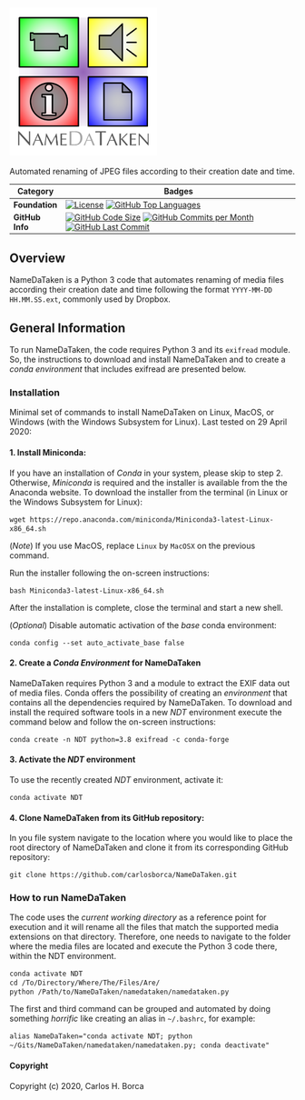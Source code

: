 # <img align="center" src="https://github.com/carlosborca/NameDaTaken/blob/master/media/logo/Logo.png" height=260>

Automated renaming of JPEG files according to their creation date and time.

| Category | Badges |
|-------------|-------------|
| **Foundation** | [![License](https://img.shields.io/github/license/carlosborca/NameDaTaken.svg)](https://opensource.org/licenses/LGPL-3.0) [![GitHub Top Languages](https://img.shields.io/github/languages/top/carlosborca/NameDaTaken)](https://github.com/carlosborca/NameDaTaken/) |
| **GitHub Info** | [![GitHub Code Size](https://img.shields.io/github/languages/code-size/carlosborca/NameDaTaken)](https://github.com/carlosborca/NameDaTaken/) [![GitHub Commits per Month](https://img.shields.io/github/commit-activity/m/carlosborca/NameDaTaken)](https://github.com/carlosborca/NameDaTaken/) [![GitHub Last Commit](https://img.shields.io/github/last-commit/carlosborca/NameDaTaken)](https://github.com/carlosborca/NameDaTaken/) |

## Overview

NameDaTaken is a Python 3 code that automates renaming of media files according their creation date and time following the format `YYYY-MM-DD HH.MM.SS.ext`, commonly used by Dropbox.

## General Information

To run NameDaTaken, the code requires Python 3 and its `exifread` module. So, the instructions to download and install NameDaTaken and to create a _conda environment_ that includes exifread are presented below.

### Installation

Minimal set of commands to install NameDaTaken on Linux, MacOS, or Windows (with the Windows Subsystem for Linux). Last tested on 29 April 2020:

#### 1. Install Miniconda:

If you have an installation of _Conda_ in your system, please skip to step 2. Otherwise, _Miniconda_ is required and the installer is available from the the Anaconda website. To download the installer from the terminal (in Linux or the Windows Subsystem for Linux):

```
wget https://repo.anaconda.com/miniconda/Miniconda3-latest-Linux-x86_64.sh
```

(_Note_) If you use MacOS, replace `Linux` by `MacOSX` on the previous command.

Run the installer following the on-screen instructions:

```
bash Miniconda3-latest-Linux-x86_64.sh
```

After the installation is complete, close the terminal and start a new shell.

(_Optional_) Disable automatic activation of the _base_ conda environment:

```
conda config --set auto_activate_base false
```

#### 2. Create a _Conda Environment_ for NameDaTaken

NameDaTaken requires Python 3 and a module to extract the EXIF data out of media files. Conda offers the possibility of creating an _environment_ that contains all the dependencies required by NameDaTaken. To download and install the required software tools in a new _NDT_ environment execute the command below and follow the on-screen instructions:

```
conda create -n NDT python=3.8 exifread -c conda-forge
```

#### 3. Activate the _NDT_ environment

To use the recently created _NDT_ environment, activate it:

```
conda activate NDT
```

#### 4. Clone NameDaTaken from its GitHub repository:

In you file system navigate to the location where you would like to place the root directory of NameDaTaken and clone it from its corresponding GitHub repository:

```
git clone https://github.com/carlosborca/NameDaTaken.git
```

### How to run NameDaTaken

The code uses the _current working directory_ as a reference point for execution and it will rename all the files that match the supported media extensions on that directory. Therefore, one needs to navigate to the folder where the media files are located and execute the Python 3 code there, within the NDT environment.

```
conda activate NDT
cd /To/Directory/Where/The/Files/Are/
python /Path/to/NameDaTaken/namedataken/namedataken.py
```

The first and third command can be grouped and automated by doing something _horrific_ like creating an alias in `~/.bashrc`, for example:

```
alias NameDaTaken="conda activate NDT; python ~/Gits/NameDaTaken/namedataken/namedataken.py; conda deactivate"
```

#### Copyright

Copyright (c) 2020, Carlos H. Borca
